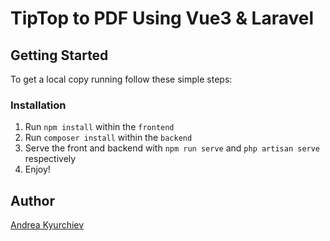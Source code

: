 # TipTop to PDF Using Vue3 & Laravel

<!-- GETTING STARTED -->
## Getting Started

To get a local copy running follow these simple steps:

### Installation

1. Run ``npm install`` within the ``frontend``
2. Run ``composer install`` within the ``backend``
3. Serve the front and backend with ``npm run serve`` and ``php artisan serve`` respectively
4. Enjoy!


## Author
[Andrea Kyurchiev](https://github.com/andrea-kyurchiev)